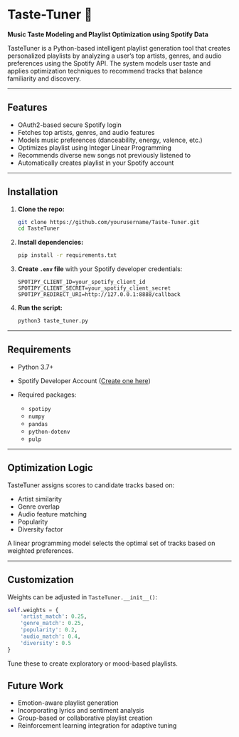 
# Taste-Tuner 🎵  
**Music Taste Modeling and Playlist Optimization using Spotify Data**

TasteTuner is a Python-based intelligent playlist generation tool that creates personalized playlists by analyzing a user’s top artists, genres, and audio preferences using the Spotify API. The system models user taste and applies optimization techniques to recommend tracks that balance familiarity and discovery.

---

## Features

- OAuth2-based secure Spotify login
- Fetches top artists, genres, and audio features
- Models music preferences (danceability, energy, valence, etc.)
- Optimizes playlist using Integer Linear Programming
- Recommends diverse new songs not previously listened to
- Automatically creates playlist in your Spotify account

---

## Installation

1. **Clone the repo:**
   ```bash
   git clone https://github.com/yourusername/Taste-Tuner.git
   cd TasteTuner


2. **Install dependencies:**

   ```bash
   pip install -r requirements.txt
   ```

3. **Create `.env` file** with your Spotify developer credentials:

   ```
   SPOTIPY_CLIENT_ID=your_spotify_client_id
   SPOTIPY_CLIENT_SECRET=your_spotify_client_secret
   SPOTIPY_REDIRECT_URI=http://127.0.0.1:8888/callback
   ```

4. **Run the script:**

   ```bash
   python3 taste_tuner.py
   ```

---

## Requirements

* Python 3.7+
* Spotify Developer Account ([Create one here](https://developer.spotify.com/dashboard/))
* Required packages:

  * `spotipy`
  * `numpy`
  * `pandas`
  * `python-dotenv`
  * `pulp`

---

## Optimization Logic

TasteTuner assigns scores to candidate tracks based on:

* Artist similarity
* Genre overlap
* Audio feature matching
* Popularity
* Diversity factor

A linear programming model selects the optimal set of tracks based on weighted preferences.

---

## Customization

Weights can be adjusted in `TasteTuner.__init__()`:

```python
self.weights = {
    'artist_match': 0.25,
    'genre_match': 0.25,
    'popularity': 0.2,
    'audio_match': 0.4,
    'diversity': 0.5
}
```

Tune these to create exploratory or mood-based playlists.


## Future Work

* Emotion-aware playlist generation
* Incorporating lyrics and sentiment analysis
* Group-based or collaborative playlist creation
* Reinforcement learning integration for adaptive tuning
